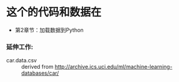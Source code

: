# 这个的代码和数据在
* 第2章节：加载数据到Python

### 延伸工作:

<dl>
  <dt>car.data.csv</dt>
    <dd>derived from <a href="http://archive.ics.uci.edu/ml/machine-learning-databases/car/">http://archive.ics.uci.edu/ml/machine-learning-databases/car/</a></dd>
</dl>    

